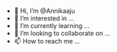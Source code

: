 - 👋 Hi, I’m @Annikaaju
- 👀 I’m interested in ...
- 🌱 I’m currently learning ...
- 💞️ I’m looking to collaborate on ...
- 📫 How to reach me ...

<!---
Annikaaju/Annikaaju is a ✨ special ✨ repository because its `README.md` (this file) appears on your GitHub profile.
You can click the Preview link to take a look at your changes.
--->
